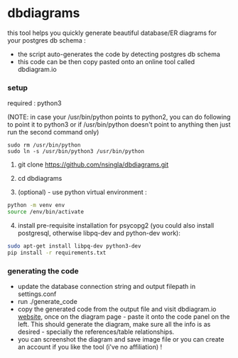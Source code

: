 # dbdiagrams 

this tool helps you quickly generate beautiful database/ER diagrams for your postgres db schema :
- the script auto-generates the code by detecting postgres db schema
- this code can be then copy pasted onto an online tool called dbdiagram.io


### setup
required : python3

(NOTE: in case your /usr/bin/python points to python2, you can do following to point it to python3 or if /usr/bin/python doesn't point to anything then just run the second command only)
```
sudo rm /usr/bin/python
sudo ln -s /usr/bin/python3 /usr/bin/python
```

1. git clone https://github.com/nsingla/dbdiagrams.git

2. cd dbdiagrams

3. (optional) - use python virtual environment :
```bash
python -m venv env
source /env/bin/activate
```

4. install pre-requisite installation for psycopg2 (you could also install postgresql, otherwise libpq-dev and python-dev work):
```bash
sudo apt-get install libpq-dev python3-dev 
pip install -r requirements.txt
```



### generating the code
- update the database connection string and output filepath in settings.conf
- run ./generate_code
- copy the generated code from the output file and visit dbdiagram.io [website](https://dbdiagram.io/d), once on the diagram page - paste it onto the code panel on the left. This should generate the diagram, make sure all the info is as desired - specially the references/table relationships. 
- you can screenshot the diagram and save image file or you can create an account if you like the tool (i've no affiliation) !
